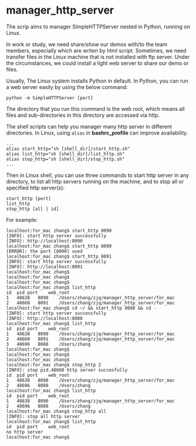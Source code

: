 # manager_http_server
The scrip aims to manager SimpleHTTPServer nested in Python, running on Linux.

In work or study, we need share/show our demos with/to the team members, especially which are writen by html script. Sometimes, we need transfer files in the Linux machine that is not installed with ftp server. Under the circumstances, we could install a light web server to share our demo or files. 

Usually, The Linux system installs Python in default. In Python, you can run a web server easily by using the below command:

	python -m SimpleHTTPServer [port]

The directory that you run this command is the web root, which means all files and sub-directories in this directory are accessed via http.

The shell scripts can help you manager many http server in different directories. In Linux, using `alias` in **bashrc_profile** can improve availability.

	...
	alias start_http="sh [shell_dir]/start_http.sh"
	alias list_http="sh [shell_dir]/list_http.sh"
	alias stop_http="sh [shell_dir]/stop_http.sh"
	...

Then in Linux shell, you can use three commands to start http server in any directory, to list all http servers running on the machine, and to stop all or specified http server(s):

	start_http [port]
	list_http
	stop_http [all | id]

For example:

	localhost:for_mac zhang$ start_http 8090
	[INFO]: start http server successfully
	[INFO]: http://localhost:8090
	localhost:for_mac zhang$ start_http 8090
	[ERROR]: the port [8090] used
	localhost:for_mac zhang$ start_http 8091
	[INFO]: start http server successfully
	[INFO]: http://localhost:8091
	localhost:for_mac zhang$ 
	localhost:for_mac zhang$ 
	localhost:for_mac zhang$ 
	localhost:for_mac zhang$ list_http 
	id	pid	port	web_root
	1	48638	8090	/Users/zhang/zjq/manager_http_server/for_mac
	2	48660	8091	/Users/zhang/zjq/manager_http_server/for_mac
	localhost:for_mac zhang$ cd ~/ && start_http 8088 && cd -
	[INFO]: start http server successfully
	[INFO]: http://localhost:8088
	localhost:for_mac zhang$ list_http 
	id	pid	port	web_root
	1	48638	8090	/Users/zhang/zjq/manager_http_server/for_mac
	2	48660	8091	/Users/zhang/zjq/manager_http_server/for_mac
	3	48696	8088	/Users/zhang
	localhost:for_mac zhang$ 
	localhost:for_mac zhang$ 
	localhost:for_mac zhang$ 
	localhost:for_mac zhang$ stop_http 2
	[INFO]: stop pid.48660 http server succesfully
	id	pid	port	web_root
	1	48638	8090	/Users/zhang/zjq/manager_http_server/for_mac
	2	48696	8088	/Users/zhang
	localhost:for_mac zhang$ list_http 
	id	pid	port	web_root
	1	48638	8090	/Users/zhang/zjq/manager_http_server/for_mac
	2	48696	8088	/Users/zhang
	localhost:for_mac zhang$ stop_http all
	[INFO]: stop all http server
	localhost:for_mac zhang$ list_http 
	id	pid	port	web_root
	no http server
	localhost:for_mac zhang$

